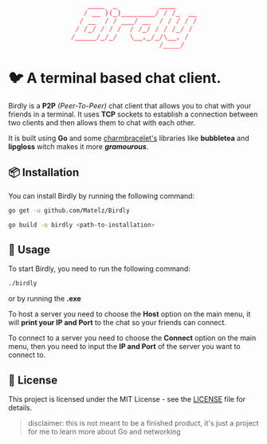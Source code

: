 <p style="color:red" align="center">
<pre style="color:#ff5f5f;font-weight:bold;text-align:center" align="center">
    ____  _          ____     
   / __ )(_)________/ / /_  __
  / __  / / ___/ __  / / / / /
 / /_/ / / /  / /_/ / / /_/ / 
/_____/_/_/   \__,_/_/\__, /  
                     /____/   
</pre>
</p>

# 🐦 A terminal based chat client.

Birdly is a **P2P** _(Peer-To-Peer)_ chat client that allows you to chat with your friends in a terminal. It uses **TCP** sockets to establish a connection between two clients and then allows them to chat with each other.

It is built using **Go** and some [charmbracelet's](https://github.com/charmbracelet/) libraries like **bubbletea** and **lipgloss** witch makes it more **_gramourous_**.

## 📦 Installation

You can install Birdly by running the following command:

```bash
go get -u github.com/Matelz/Birdly

go build -o birdly <path-to-installation>
```

## 🚀 Usage

To start Birdly, you need to run the following command:

```bash
./birdly
```

or by running the **.exe**

To host a server you need to choose the **Host** option on the main menu, it will **print your IP and Port** to the chat so your friends can connect.

To connect to a server you need to choose the **Connect** option on the main menu, then you need to input the **IP and Port** of the server you want to connect to.

## 📝 License

This project is licensed under the MIT License - see the [LICENSE](https://choosealicense.com/licenses/mit/) file for details.

> disclaimer: this is not meant to be a finished product, it's just a project for me to learn more about Go and networking

